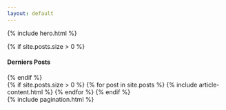 ```yaml
---
layout: default
---
```

{% include hero.html %}

<div class="container">
	<div class="row">
		<div class="col col-12">
			{% if site.posts.size > 0 %}
				<h4 class="lates-title">Derniers Posts</h4>
			{% endif %}
		</div>
	</div>
</div>

<div class="container">
	<div class="row">
	{% if site.posts.size > 0 %}
		{% for post in site.posts %}
			{% include article-content.html %}
		{% endfor %}
	{% endif %}
	</div>
</div>
{% include pagination.html %}

